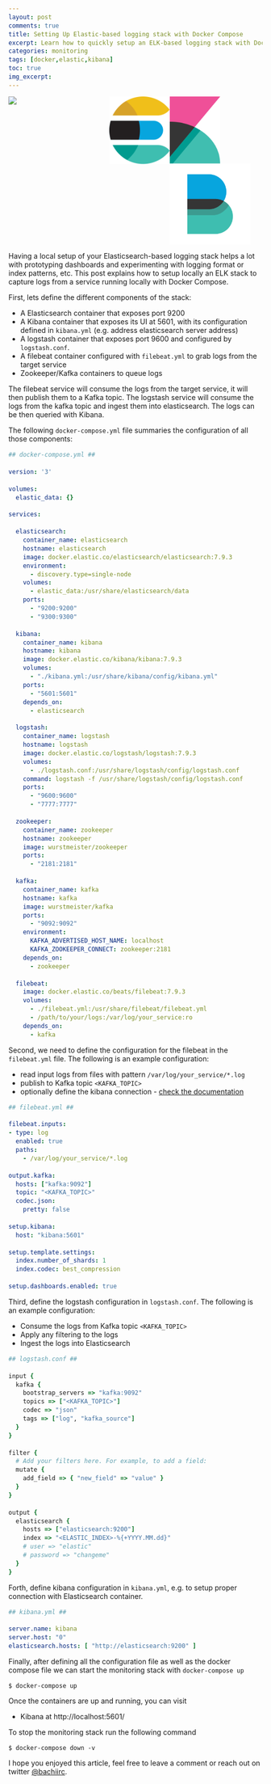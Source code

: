 ```yaml
---
layout: post
comments: true
title: Setting Up Elastic-based logging stack with Docker Compose
excerpt: Learn how to quickly setup an ELK-based logging stack with Docker Compose.
categories: monitoring
tags: [docker,elastic,kibana]
toc: true
img_excerpt:
---
```


<img align="left" src="/assets/logos/icons8-docker.svg" width="200" />
<img align="left" src="/assets/logos/elasticsearch.svg" width="120" />
<img align="left" src="/assets/logos/kibana.svg" width="100" />
<img align="center" src="/assets/logos/elastic-beats-logo-vector.svg" width="160" />
<br/>

Having a local setup of your Elasticsearch-based logging stack helps a lot with prototyping dashboards and experimenting with logging format or index patterns, etc. This post explains how to setup locally an ELK stack to capture logs from a service running locally with Docker Compose.

First, lets define the different components of the stack:
- A Elasticsearch container that exposes port 9200
- A Kibana container that exposes its UI at 5601, with its configuration defined in `kibana.yml` (e.g. address elasticsearch server address)
- A logstash container that exposes port 9600 and configured by `logstash.conf`.
- A filebeat container configured with `filebeat.yml` to grab logs from the target service
- Zookeeper/Kafka containers to queue logs

The filebeat service will consume the logs from the target service, it will then publish them to a Kafka topic. The logstash service will consume the logs from the kafka topic and ingest them into elasticsearch. The logs can be then queried with Kibana.

The following `docker-compose.yml` file summaries the configuration of all those components:

```yaml
## docker-compose.yml ##

version: '3'

volumes:
  elastic_data: {}

services:

  elasticsearch:
    container_name: elasticsearch
    hostname: elasticsearch
    image: docker.elastic.co/elasticsearch/elasticsearch:7.9.3
    environment:
      - discovery.type=single-node
    volumes:
      - elastic_data:/usr/share/elasticsearch/data
    ports:
      - "9200:9200"
      - "9300:9300"

  kibana:
    container_name: kibana
    hostname: kibana
    image: docker.elastic.co/kibana/kibana:7.9.3
    volumes:
      - "./kibana.yml:/usr/share/kibana/config/kibana.yml"
    ports:
      - "5601:5601"
    depends_on:
      - elasticsearch

  logstash:
    container_name: logstash
    hostname: logstash
    image: docker.elastic.co/logstash/logstash:7.9.3
    volumes:
      - ./logstash.conf:/usr/share/logstash/config/logstash.conf
    command: logstash -f /usr/share/logstash/config/logstash.conf
    ports:
      - "9600:9600"
      - "7777:7777"

  zookeeper:
    container_name: zookeeper
    hostname: zookeeper
    image: wurstmeister/zookeeper
    ports:
      - "2181:2181"

  kafka:
    container_name: kafka
    hostname: kafka
    image: wurstmeister/kafka
    ports:
      - "9092:9092"
    environment:
      KAFKA_ADVERTISED_HOST_NAME: localhost
      KAFKA_ZOOKEEPER_CONNECT: zookeeper:2181
    depends_on:
      - zookeeper

  filebeat:
    image: docker.elastic.co/beats/filebeat:7.9.3
    volumes:
      - ./filebeat.yml:/usr/share/filebeat/filebeat.yml
      - /path/to/your/logs:/var/log/your_service:ro
    depends_on:
      - kafka
```

Second, we need to define the configuration for the filebeat in the `filebeat.yml` file. The following is an example configuration:
- read input logs from files with pattern `/var/log/your_service/*.log`
- publish to Kafka topic `<KAFKA_TOPIC>`
- optionally define the kibana connection - [check the documentation](https://www.elastic.co/guide/en/beats/filebeat/current/setup-kibana-endpoint.html)

```yaml
## filebeat.yml ##

filebeat.inputs:
- type: log
  enabled: true
  paths:
    - /var/log/your_service/*.log

output.kafka:
  hosts: ["kafka:9092"]
  topic: "<KAFKA_TOPIC>"
  codec.json:
    pretty: false

setup.kibana:
  host: "kibana:5601"

setup.template.settings:
  index.number_of_shards: 1
  index.codec: best_compression

setup.dashboards.enabled: true
```


Third, define the logstash configuration in `logstash.conf`. The following is an example configuration:
- Consume the logs from Kafka topic `<KAFKA_TOPIC>`
- Apply any filtering to the logs
- Ingest the logs into Elasticsearch

```ruby
## logstash.conf ##

input {
  kafka {
    bootstrap_servers => "kafka:9092"
    topics => ["<KAFKA_TOPIC>"]
    codec => "json"
    tags => ["log", "kafka_source"]
  }
}

filter {
  # Add your filters here. For example, to add a field:
  mutate {
    add_field => { "new_field" => "value" }
  }
}

output {
  elasticsearch {
    hosts => ["elasticsearch:9200"]
    index => "<ELASTIC_INDEX>-%{+YYYY.MM.dd}"
    # user => "elastic"
    # password => "changeme"
  }
}
```

Forth, define kibana configuration in `kibana.yml`, e.g. to setup proper connection with Elasticsearch container.

```yaml
## kibana.yml ##

server.name: kibana
server.host: "0"
elasticsearch.hosts: [ "http://elasticsearch:9200" ]
```

Finally, after defining all the configuration file as well as the docker compose file we can start the monitoring stack with `docker-compose up`

```
$ docker-compose up
```

Once the containers are up and running, you can visit
- Kibana at http://localhost:5601/

To stop the monitoring stack run the following command
```
$ docker-compose down -v
```


I hope you enjoyed this article, feel free to leave a comment or reach out on twitter [@bachiirc](https://twitter.com/bachiirc).
